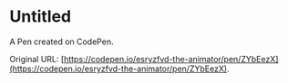 # Untitled

A Pen created on CodePen.

Original URL: [https://codepen.io/esryzfvd-the-animator/pen/ZYbEezX](https://codepen.io/esryzfvd-the-animator/pen/ZYbEezX).

